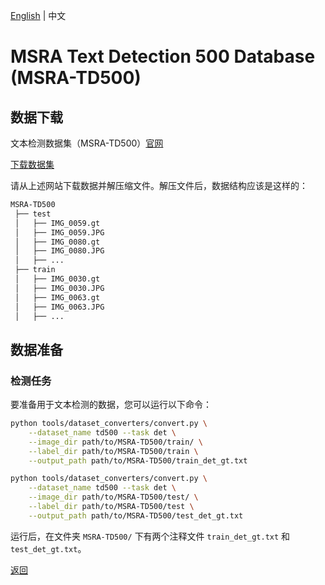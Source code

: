 [English](../../en/datasets/td500.md) | 中文

# MSRA Text Detection 500 Database (MSRA-TD500)

## 数据下载
文本检测数据集（MSRA-TD500）[官网](http://www.iapr-tc11.org/mediawiki/index.php/MSRA_Text_Detection_500_Database_(MSRA-TD500))

[下载数据集](http://www.iapr-tc11.org/mediawiki/index.php/MSRA_Text_Detection_500_Database_(MSRA-TD500))

请从上述网站下载数据并解压缩文件。解压文件后，数据结构应该是这样的：

```txt
MSRA-TD500
 ├── test
 │   ├── IMG_0059.gt
 │   ├── IMG_0059.JPG
 │   ├── IMG_0080.gt
 │   ├── IMG_0080.JPG
 │   ├── ...
 ├── train
 │   ├── IMG_0030.gt
 │   ├── IMG_0030.JPG
 │   ├── IMG_0063.gt
 │   ├── IMG_0063.JPG
 │   ├── ...
```

## 数据准备

### 检测任务

要准备用于文本检测的数据，您可以运行以下命令：

```bash
python tools/dataset_converters/convert.py \
    --dataset_name td500 --task det \
    --image_dir path/to/MSRA-TD500/train/ \
    --label_dir path/to/MSRA-TD500/train \
    --output_path path/to/MSRA-TD500/train_det_gt.txt
```
```bash
python tools/dataset_converters/convert.py \
    --dataset_name td500 --task det \
    --image_dir path/to/MSRA-TD500/test/ \
    --label_dir path/to/MSRA-TD500/test \
    --output_path path/to/MSRA-TD500/test_det_gt.txt
```

运行后，在文件夹 `MSRA-TD500/` 下有两个注释文件 `train_det_gt.txt` 和 `test_det_gt.txt`。

[返回](../../../tools/dataset_converters/README_CN.md)
